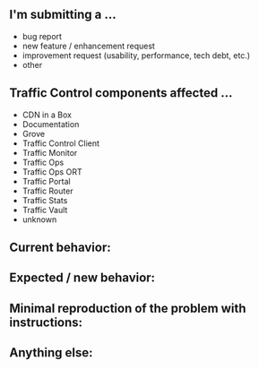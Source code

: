 <!--
************ STOP!! ************
If this issue identifies a security vulnerability, DO NOT submit it! Instead, contact
the Apache Software Foundation Security Team at security@trafficcontrol.apache.org and follow the
guidelines at https://www.apache.org/security/ regarding vulnerability disclosure.

- For *SUPPORT QUESTIONS*, use the
[Traffic Control slack channels](https://traffic-control-cdn.slack.com) or [Traffic Control mailing lists](http://trafficcontrol.apache.org/mailing_lists/).
- Before submitting, please **SEARCH GITHUB** for a similar issue or PR. -->

## I'm submitting a ...
<!-- delete all those that don't apply -->
<!--- security vulnerability (STOP!! - see above)-->
-  bug report
-  new feature / enhancement request
-  improvement request (usability, performance, tech debt, etc.)
-  other <!--(Please do not submit support requests here - see above)-->

## Traffic Control components affected ...
<!-- delete all those that don't apply -->
-  CDN in a Box
-  Documentation
-  Grove
-  Traffic Control Client
-  Traffic Monitor
-  Traffic Ops
-  Traffic Ops ORT
-  Traffic Portal
-  Traffic Router
-  Traffic Stats
-  Traffic Vault
-  unknown

## Current behavior:
<!-- Describe how the bug manifests / how the current features are insufficient. -->

## Expected / new behavior:
<!-- Describe what the behavior would be without the bug / how the feature would improve Traffic Control -->

## Minimal reproduction of the problem with instructions:
<!--
If the current behavior is a bug or you can illustrate your feature request better with an example,
please provide the *STEPS TO REPRODUCE* and include the applicable TC version.
-->

## Anything else:
<!-- e.g. stacktraces, related issues, suggestions how to fix -->

<!--
Licensed to the Apache Software Foundation (ASF) under one
or more contributor license agreements.  See the NOTICE file
distributed with this work for additional information
regarding copyright ownership.  The ASF licenses this file
to you under the Apache License, Version 2.0 (the
"License"); you may not use this file except in compliance
with the License.  You may obtain a copy of the License at

    http://www.apache.org/licenses/LICENSE-2.0

Unless required by applicable law or agreed to in writing,
software distributed under the License is distributed on an
"AS IS" BASIS, WITHOUT WARRANTIES OR CONDITIONS OF ANY
KIND, either express or implied.  See the License for the
specific language governing permissions and limitations
under the License.
-->
